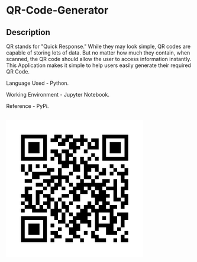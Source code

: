 # QR-Code-Generator

## Description

QR stands for "Quick Response." While they may look simple, QR codes are capable of storing lots of data. But no matter how much they contain, when scanned, the QR code should allow the user to access information instantly. This Application makes it simple to help users easily generate their required QR Code.

Language Used - Python.

Working Environment - Jupyter Notebook.

Reference - PyPi.

![QR Code](https://github.com/ahamedbasha-n/QR-Code-Generator/blob/main/QR%20Code%20Generator/project_video_qr.jpg)
---
